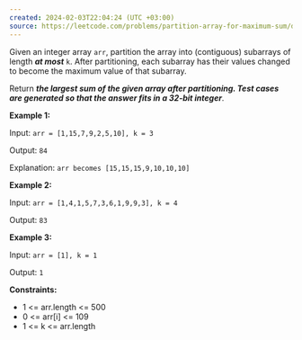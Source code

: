 ```yaml
---
created: 2024-02-03T22:04:24 (UTC +03:00)
source: https://leetcode.com/problems/partition-array-for-maximum-sum/description/?envType=daily-question&envId=2024-02-03
---
```

Given an integer array `arr`, partition the array into (contiguous) subarrays of length ***at most*** `k`. After partitioning, each subarray has their values changed to become the maximum value of that subarray.

Return ***the largest sum of the given array after partitioning. Test cases are generated so that the answer fits in a 32-bit integer***.


**Example 1:**

Input: `arr = [1,15,7,9,2,5,10], k = 3`

Output: `84`

Explanation: `arr becomes [15,15,15,9,10,10,10]`


**Example 2:**

Input: `arr = [1,4,1,5,7,3,6,1,9,9,3], k = 4`

Output: `83`


**Example 3:**

Input: `arr = [1], k = 1`

Output: `1`


**Constraints:**

- 1 <= arr.length <= 500
- 0 <= arr[i] <= 109
- 1 <= k <= arr.length